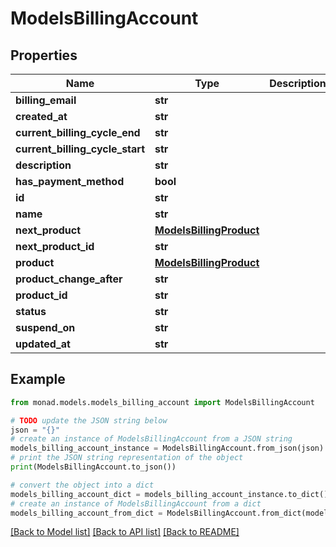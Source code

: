 # ModelsBillingAccount


## Properties

Name | Type | Description | Notes
------------ | ------------- | ------------- | -------------
**billing_email** | **str** |  | [optional] 
**created_at** | **str** |  | [optional] 
**current_billing_cycle_end** | **str** |  | [optional] 
**current_billing_cycle_start** | **str** |  | [optional] 
**description** | **str** |  | [optional] 
**has_payment_method** | **bool** |  | [optional] 
**id** | **str** |  | [optional] 
**name** | **str** |  | [optional] 
**next_product** | [**ModelsBillingProduct**](ModelsBillingProduct.md) |  | [optional] 
**next_product_id** | **str** |  | [optional] 
**product** | [**ModelsBillingProduct**](ModelsBillingProduct.md) |  | [optional] 
**product_change_after** | **str** |  | [optional] 
**product_id** | **str** |  | [optional] 
**status** | **str** |  | [optional] 
**suspend_on** | **str** |  | [optional] 
**updated_at** | **str** |  | [optional] 

## Example

```python
from monad.models.models_billing_account import ModelsBillingAccount

# TODO update the JSON string below
json = "{}"
# create an instance of ModelsBillingAccount from a JSON string
models_billing_account_instance = ModelsBillingAccount.from_json(json)
# print the JSON string representation of the object
print(ModelsBillingAccount.to_json())

# convert the object into a dict
models_billing_account_dict = models_billing_account_instance.to_dict()
# create an instance of ModelsBillingAccount from a dict
models_billing_account_from_dict = ModelsBillingAccount.from_dict(models_billing_account_dict)
```
[[Back to Model list]](../README.md#documentation-for-models) [[Back to API list]](../README.md#documentation-for-api-endpoints) [[Back to README]](../README.md)


